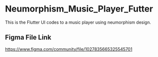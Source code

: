 # Neumorphism_Music_Player_Futter

This is the Flutter UI codes to a music player using neumorphism design.




## Figma File Link

https://www.figma.com/community/file/1027835665325545701



